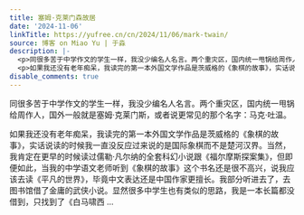 ```yaml
---
title: 塞姆·克莱门森故居
date: '2024-11-06'
linkTitle: https://yufree.cn/cn/2024/11/06/mark-twain/
source: 博客 on Miao Yu | 于淼
description: |-
  <p>同很多苦于中学作文的学生一样，我没少编名人名言。两个重灾区，国内统一甩锅给周作人，国外一般就是塞姆·克莱门斯，或者说更常见的那个名字：马克·吐温。</p>
  <p>如果我还没有老年痴呆，我读完的第一本外国文学作品是茨威格的《象棋的故事》，实话说读的时候我一直没反应过来说的是国际象棋而不是楚河汉界。当然，我肯定在更早的时候读过儒勒·凡尔纳的全套科幻小说跟《福尔摩斯探案集》，但即便如此，当我的中学语文老师听到《象棋的故事》这个书名还是很不高兴，说我应该去读《平凡的世界》，毕竟中文表达还是中国作家更擅长。我部分听进去了，去图书馆借了金庸的武侠小说。显然很多中学生也有类似的思路，我是一本长篇都没借到，只找到了《白马啸西 ...
disable_comments: true
---
```

<p>同很多苦于中学作文的学生一样，我没少编名人名言。两个重灾区，国内统一甩锅给周作人，国外一般就是塞姆·克莱门斯，或者说更常见的那个名字：马克·吐温。</p>
<p>如果我还没有老年痴呆，我读完的第一本外国文学作品是茨威格的《象棋的故事》，实话说读的时候我一直没反应过来说的是国际象棋而不是楚河汉界。当然，我肯定在更早的时候读过儒勒·凡尔纳的全套科幻小说跟《福尔摩斯探案集》，但即便如此，当我的中学语文老师听到《象棋的故事》这个书名还是很不高兴，说我应该去读《平凡的世界》，毕竟中文表达还是中国作家更擅长。我部分听进去了，去图书馆借了金庸的武侠小说。显然很多中学生也有类似的思路，我是一本长篇都没借到，只找到了《白马啸西 ...